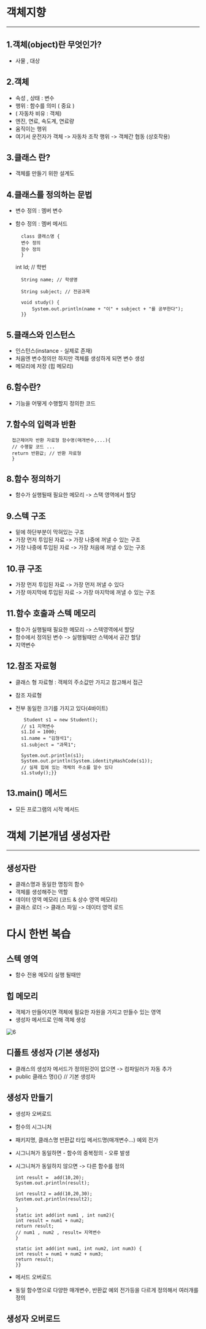 # 객체지향 

* * * 

## 1.객체(object)란 무엇인가?
* 사물 , 대상 

## 2.객체
* 속성 , 상태 : 변수 
* 행위 : 함수를 의미 ( 중요 )
* ( 자동차 비유 : 객체)
* 엔진, 연료, 속도계, 연료량
* 움직이는 행위 
* 여기서 운전자가 객체 -> 자동차 조작 행위 -> 객체간 협동 (상호작용)

## 3.클래스 란?
* 객체를 만들기 위한 설계도

## 4.클래스를 정의하는 문법
* 변수 정의 : 멤버 변수
* 함수 정의 : 멤버 메서드 

        class 클래스명 {
        변수 정의
        함수 정의
        }
    

    int Id; // 학번

        String name; // 학생명

        String subject; // 전공과목

        void study() {
            System.out.println(name + "이" + subject + "를 공부한다");
        }}

## 5.클래스와 인스턴스
* 인스턴스(instance - 실제로 존재)
* 처음엔 변수정의만 하지만 객체를 생성하게 되면 변수 생성
* 메모리에 저장 (힙 메모리)

## 6.함수란?
* 기능을 어떻게 수행할지 정의한 코드

## 7.함수의 입력과 반환

      접근제어자 반환 자료형 함수명(매개변수,...){
      // 수행할 코드 ...
      return 반환값; // 반환 자료형 
      }

## 8.함수 정의하기
* 함수가 실행될때 필요한 메모리 -> 스택 영역에서 할당

## 9.스텍 구조
* 밑에 하단부분이 막혀있는 구조
* 가장 먼저 투입된 자료 -> 가장 나중에 꺼낼 수 있는 구조
* 가장 나중에 투입된 자료 -> 가장 처음에 꺼낼 수 있는 구조

## 10.큐 구조
* 가장 먼저 투입된 자료 -> 가장 먼저 꺼낼 수 있다
* 가장 마지막에 투입된 자료 -> 가장 마지막에 꺼낼 수 있는 구조

## 11.함수 호출과 스텍 메모리
* 함수가 실행될때 필요한 메모리 -> 스텍영역에서 할당
* 함수에서 정의된 변수 -> 실행될때만 스텍에서 공간 할당
* 지역변수  

## 12.참조 자료형
* 클래스 형 자료형 : 객체의 주소값만 가지고 참고해서 접근 
* 참조 자료형
* 전부 동일한 크기를 가지고 있다(4바이트)

         Student s1 = new Student();
        // s1 지역변수
        s1.Id = 1000;
        s1.name = "김형석1";
        s1.subject = "과목1";

        System.out.println(s1);
        System.out.println(System.identityHashCode(s1));
        // 실제 힙에 있는 객체의 주소를 알수 있다
        s1.study();}}

## 13.main() 메서드 
* 모든 프로그램의 시작 메서드


# 객체 기본개념 생성자란

* * * 

## 생성자란
* 클래스명과 동일한 명칭의 함수
* 객체를 생성해주는 역할
* 데이터 영역 메모리 (코드 & 상수 영역 메모리)
* 클래스 로더 -> 클래스 파일 -> 데이터 영역 로드

# 다시 한번 복습

## 스텍 영역
* 함수 전용 메모리 실행 될때만

## 힙 메모리
* 객체가 만들어지면 객체에 필요한 자원을 가지고 만들수 있는 영역
* 생성자 메서드로 인해 객체 생성


![6](https://github.com/kimhyungseok6398/Java_Study/assets/128747925/7eb3a0b5-28b0-442f-9585-fc0374226cfd)


## 디폴트 생성자 (기본 생성자)
* 클래스의 생성자 메서드가 정의된것이 없으면 -> 컴파일러가 자동 추가
* public 클래스 명(){} // 기본 생성자


## 생성자 만들기 
* 생성자 오버로드
* 함수의 시그니처
* 패키지명, 클래스명 반환값 타입 메서드명(매개변수...) 예외 전가
* 시그니쳐가 동일하면 - 함수의 중복정의 - 오류 발생
* 시그니쳐가 동일하지 않으면 -> 다른 함수를 정의

      int result =  add(10,20);
      System.out.println(result);
    
      int result2 = add(10,20,30);
      System.out.println(result2);
    
      }
      static int add(int num1 , int num2){
      int result = num1 + num2;
      return result;
      // num1 , num2 , result= 지역변수
      }
    
      static int add(int num1, int num2, int num3) {
      int result = num1 + num2 + num3;
      return result;
      }}

* 메서드 오버로드
* 동일 함수명으로 다양한 매개변수, 반환값 예외 전가등을 다르게 정의해서 여러개를 정의

## 생성자 오버로드


